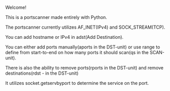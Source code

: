 Welcome!

This is a portscanner made entirely with Python.

The portscanner currently utilizes AF_INET(IPv4) and SOCK_STREAM(TCP).

You can add hostname or IPv4 in adst(Add Destination).

You can either add ports manually(aports in the DST-unit) or use range to define from start-to-end on how many ports it should scan(qs in the SCAN-unit).

There is also the ability to remove ports(rports in the DST-unit) and remove destinations(rdst - in the DST-unit)

It utilizes socket.getservbyport to determine the service on the port.
